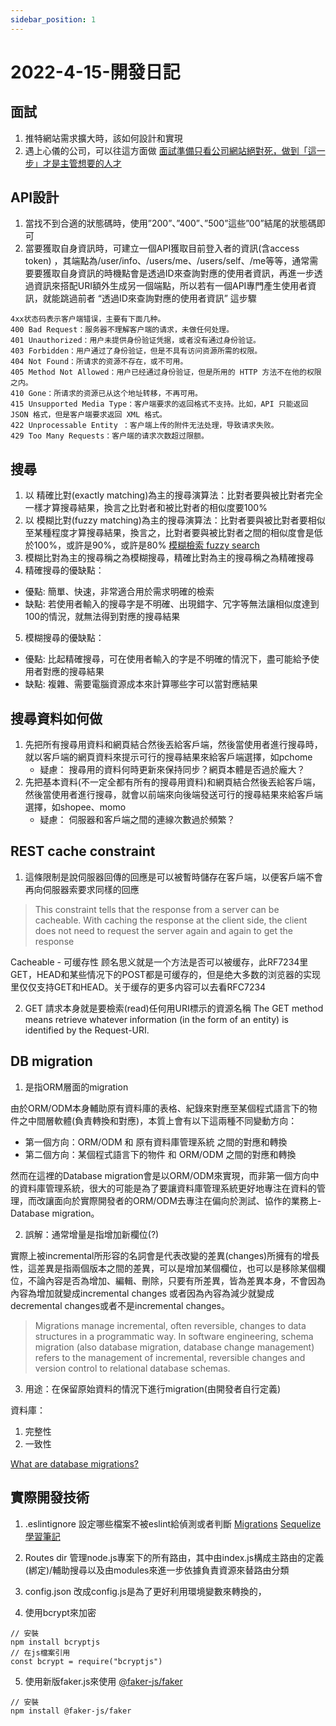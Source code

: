 ```yaml
---
sidebar_position: 1
---
```


# 2022-4-15-開發日記

## 面試
1. 推特網站需求擴大時，該如何設計和實現
2. 遇上心儀的公司，可以往這方面做
[面試準備只看公司網站絕對死，做到「這一步」才是主管想要的人才](https://buzzorange.com/techorange/2018/11/09/what-quality-does-company-value-most/)



## API設計
1. 當找不到合適的狀態碼時，使用”200”、”400”、”500”這些”00”結尾的狀態碼即可
2. 當要獲取自身資訊時，可建立一個API獲取目前登入者的資訊(含access token) ，其端點為/user/info、/users/me、/users/self、/me等等，通常需要要獲取自身資訊的時機點會是透過ID來查詢對應的使用者資訊，再進一步透過資訊來搭配URI額外生成另一個端點，所以若有一個API專門產生使用者資訊，就能跳過前者 “透過ID來查詢對應的使用者資訊” 這步驟

```
4xx状态码表示客户端错误，主要有下面几种。
400 Bad Request：服务器不理解客户端的请求，未做任何处理。
401 Unauthorized：用户未提供身份验证凭据，或者没有通过身份验证。
403 Forbidden：用户通过了身份验证，但是不具有访问资源所需的权限。
404 Not Found：所请求的资源不存在，或不可用。
405 Method Not Allowed：用户已经通过身份验证，但是所用的 HTTP 方法不在他的权限之内。
410 Gone：所请求的资源已从这个地址转移，不再可用。
415 Unsupported Media Type：客户端要求的返回格式不支持。比如，API 只能返回 JSON 格式，但是客户端要求返回 XML 格式。
422 Unprocessable Entity ：客户端上传的附件无法处理，导致请求失败。
429 Too Many Requests：客户端的请求次数超过限额。
```

## 搜尋
1. 以 精確比對(exactly matching)為主的搜尋演算法：比對者要與被比對者完全一樣才算搜尋結果，換言之比對者和被比對者的相似度要100%
2. 以 模糊比對(fuzzy matching)為主的搜尋演算法：比對者要與被比對者要相似至某種程度才算搜尋結果，換言之，比對者要與被比對者之間的相似度會是低於100%，或許是90%，或許是80%
[模糊檢索 fuzzy search](https://terms.naer.edu.tw/detail/1679031/)
3. 模糊比對為主的搜尋稱之為模糊搜尋，精確比對為主的搜尋稱之為精確搜尋
4. 精確搜尋的優缺點：
  - 優點: 簡單、快速，非常適合用於需求明確的檢索
  - 缺點: 若使用者輸入的搜尋字是不明確、出現錯字、冗字等無法讓相似度達到100的情況，就無法得到對應的搜尋結果
5. 模糊搜尋的優缺點：
  - 優點: 比起精確搜尋，可在使用者輸入的字是不明確的情況下，盡可能給予使用者對應的搜尋結果
  - 缺點: 複雜、需要電腦資源成本來計算哪些字可以當對應結果

## 搜尋資料如何做
1. 先把所有搜尋用資料和網頁結合然後丟給客戶端，然後當使用者進行搜尋時，就以客戶端的網頁資料來提示可行的搜尋結果來給客戶端選擇，如pchome
	- 疑慮： 搜尋用的資料何時更新來保持同步？網頁本體是否過於龐大？
2. 先把基本資料(不一定全都有所有的搜尋用資料)和網頁結合然後丟給客戶端，然後當使用者進行搜尋，就會以前端來向後端發送可行的搜尋結果來給客戶端選擇，如shopee、momo
	- 疑慮： 伺服器和客戶端之間的連線次數過於頻繁？

## REST cache constraint

1.  這條限制是說伺服器回傳的回應是可以被暫時儲存在客戶端，以便客戶端不會再向伺服器索要求同樣的回應
> This constraint tells that the response from a server can be cacheable. With caching the response at the client side, the client does not need to request the server again and again to get the response

Cacheable - 可缓存性 顾名思义就是一个方法是否可以被缓存，此RF7234里GET，HEAD和某些情况下的POST都是可缓存的，但是绝大多数的浏览器的实现里仅仅支持GET和HEAD。关于缓存的更多内容可以去看RFC7234

2. GET 請求本身就是要檢索(read)任何用URI標示的資源名稱
The GET method means retrieve whatever information (in the form of an entity) is identified by the Request-URI.



## DB migration
1. 是指ORM層面的migration

由於ORM/ODM本身輔助原有資料庫的表格、紀錄來對應至某個程式語言下的物件之中間層軟體(負責轉換和對應)，本質上會有以下這兩種不同變動方向：
  - 第一個方向：ORM/ODM 和 原有資料庫管理系統 之間的對應和轉換
  - 第二個方向：某個程式語言下的物件 和 ORM/ODM 之間的對應和轉換

然而在這裡的Database migration會是以ORM/ODM來實現，而非第一個方向中的資料庫管理系統，很大的可能是為了要讓資料庫管理系統更好地專注在資料的管理，而改讓面向於實際開發者的ORM/ODM去專注在偏向於測試、協作的業務上-Database migration。


2. 誤解：通常增量是指增加新欄位(?)

實際上被incremental所形容的名詞會是代表改變的差異(changes)所擁有的增長性，這差異是指兩個版本之間的差異，可以是增加某個欄位，也可以是移除某個欄位，不論內容是否為增加、編輯、刪除，只要有所差異，皆為差異本身，不會因為內容為增加就變成incremental changes 或者因為內容為減少就變成decremental changes或者不是incremental changes。
> Migrations manage incremental, often reversible, changes to data structures in a programmatic way.
> In software engineering, schema migration (also database migration, database change management) refers to the management of incremental, reversible changes and version control to relational database schemas.
3. 用途：在保留原始資料的情況下進行migration(由開發者自行定義)


資料庫：
1. 完整性
2. 一致性

[What are database migrations?](https://www.prisma.io/dataguide/types/relational/what-are-database-migrations#what-are-database-migrations)


## 實際開發技術

1. .eslintignore 設定哪些檔案不被eslint給偵測或者判斷
[Migrations](https://sequelize.org/docs/v6/other-topics/migrations/#the-sequelizerc-file)
[Sequelize 學習筆記 ](https://tn710617.github.io/zh-tw/sequelize/)
2. Routes dir 管理node.js專案下的所有路由，其中由index.js構成主路由的定義(綁定)/輔助搜尋以及由modules來進一步依據負責資源來替路由分類
3. config.json 改成config.js是為了更好利用環境變數來轉換的，

4. 使用bcrypt來加密
```
// 安裝
npm install bcryptjs
// 在js檔案引用
const bcrypt = require("bcryptjs")
```
5. 使用新版faker.js來使用
[@faker-js/faker](https://www.npmjs.com/package/@faker-js/faker)
```
// 安裝
npm install @faker-js/faker
```